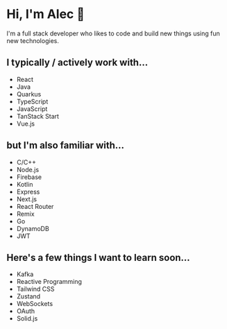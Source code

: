 # 	Hi, I'm Alec 👋

I'm a full stack developer who likes to code and build new things using fun new technologies.

## I typically / actively work with...

* React
* Java
* Quarkus
* TypeScript
* JavaScript
* TanStack Start
* Vue.js

## but I'm also familiar with...

* C/C++
* Node.js
* Firebase
* Kotlin
* Express
* Next.js
* React Router
* Remix
* Go
* DynamoDB
* JWT

## Here's a few things I want to learn soon...

* Kafka
* Reactive Programming
* Tailwind CSS
* Zustand
* WebSockets
* OAuth
* Solid.js
